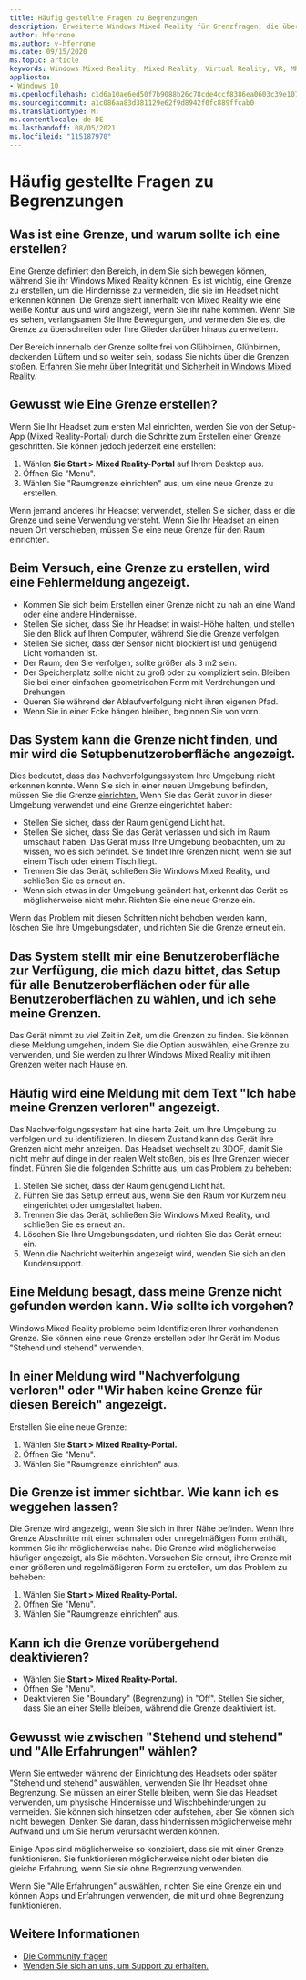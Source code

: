 ```yaml
---
title: Häufig gestellte Fragen zu Begrenzungen
description: Erweiterte Windows Mixed Reality für Grenzfragen, die über unsere Standarddokumentation für den Consumersupport hinausgehen.
author: hferrone
ms.author: v-hferrone
ms.date: 09/15/2020
ms.topic: article
keywords: Windows Mixed Reality, Mixed Reality, Virtual Reality, VR, MR, Problembehandlung, Fehler, Hilfe, Support, Begrenzung
appliesto:
- Windows 10
ms.openlocfilehash: c1d6a10ae6ed50f7b9088b26c78cde4ccf8386ea0603c39e107ed23910db9308
ms.sourcegitcommit: a1c086aa83d381129e62f9d8942f0fc889ffcab0
ms.translationtype: MT
ms.contentlocale: de-DE
ms.lasthandoff: 08/05/2021
ms.locfileid: "115187970"
---
```

# <a name="boundary-faqs"></a>Häufig gestellte Fragen zu Begrenzungen

## <a name="whats-a-boundary-and-why-should-i-create-one"></a>Was ist eine Grenze, und warum sollte ich eine erstellen?

Eine Grenze definiert den Bereich, in dem Sie sich bewegen können, während Sie ihr Windows Mixed Reality können. Es ist wichtig, eine Grenze zu erstellen, um die Hindernisse zu vermeiden, die sie im Headset nicht erkennen können. Die Grenze sieht innerhalb von Mixed Reality wie eine weiße Kontur aus und wird angezeigt, wenn Sie ihr nahe kommen. Wenn Sie es sehen, verlangsamen Sie Ihre Bewegungen, und vermeiden Sie es, die Grenze zu überschreiten oder Ihre Glieder darüber hinaus zu erweitern.

Der Bereich innerhalb der Grenze sollte frei von Glühbirnen, Glühbirnen, deckenden Lüftern und so weiter sein, sodass Sie nichts über die Grenzen stoßen. [Erfahren Sie mehr über Integrität und Sicherheit in Windows Mixed Reality](wmr-health-safety-comfort.md).

## <a name="how-do-i-create-a-boundary"></a>Gewusst wie Eine Grenze erstellen?

Wenn Sie Ihr Headset zum ersten Mal einrichten, werden Sie von der Setup-App (Mixed Reality-Portal) durch die Schritte zum Erstellen einer Grenze geschritten. Sie können jedoch jederzeit eine erstellen:

1. Wählen **Sie Start > Mixed Reality-Portal** auf Ihrem Desktop aus.
2. Öffnen Sie "Menu".
3. Wählen Sie "Raumgrenze einrichten" aus, um eine neue Grenze zu erstellen.

Wenn jemand anderes Ihr Headset verwendet, stellen Sie sicher, dass er die Grenze und seine Verwendung versteht. Wenn Sie Ihr Headset an einen neuen Ort verschieben, müssen Sie eine neue Grenze für den Raum einrichten.

## <a name="i-get-an-error-message-when-i-try-to-create-a-boundary"></a>Beim Versuch, eine Grenze zu erstellen, wird eine Fehlermeldung angezeigt.

* Kommen Sie sich beim Erstellen einer Grenze nicht zu nah an eine Wand oder eine andere Hindernisse.
* Stellen Sie sicher, dass Sie Ihr Headset in waist-Höhe halten, und stellen Sie den Blick auf Ihren Computer, während Sie die Grenze verfolgen.
* Stellen Sie sicher, dass der Sensor nicht blockiert ist und genügend Licht vorhanden ist.
* Der Raum, den Sie verfolgen, sollte größer als 3 m2 sein.
* Der Speicherplatz sollte nicht zu groß oder zu kompliziert sein. Bleiben Sie bei einer einfachen geometrischen Form mit Verdrehungen und Drehungen.
* Queren Sie während der Ablaufverfolgung nicht ihren eigenen Pfad.
* Wenn Sie in einer Ecke hängen bleiben, beginnen Sie von vorn.

## <a name="the-system-cannot-find-the-boundary-and-im-being-presented-with-setup-ui"></a>Das System kann die Grenze nicht finden, und mir wird die Setupbenutzeroberfläche angezeigt.

Dies bedeutet, dass das Nachverfolgungssystem Ihre Umgebung nicht erkennen konnte. Wenn Sie sich in einer neuen Umgebung befinden, müssen Sie die Grenze [einrichten.](set-up-windows-mixed-reality.md#set-up-your-room-boundary)
Wenn Sie das Gerät zuvor in dieser Umgebung verwendet und eine Grenze eingerichtet haben:

* Stellen Sie sicher, dass der Raum genügend Licht hat.
* Stellen Sie sicher, dass Sie das Gerät verlassen und sich im Raum umschaut haben. Das Gerät muss Ihre Umgebung beobachten, um zu wissen, wo es sich befindet. Sie findet Ihre Grenzen nicht, wenn sie auf einem Tisch oder einem Tisch liegt.
* Trennen Sie das Gerät, schließen Sie Windows Mixed Reality, und schließen Sie es erneut an.
* Wenn sich etwas in der Umgebung geändert hat, erkennt das Gerät es möglicherweise nicht mehr. Richten Sie eine neue Grenze ein.

Wenn das Problem mit diesen Schritten nicht behoben werden kann, löschen Sie Ihre Umgebungsdaten, und richten Sie die Grenze erneut ein.

## <a name="the-system-is-presenting-me-with-ui-that-asks-me-to-choose-setup-for-all-experiences-or-seatedstanding-and-i-see-my-bounds"></a>Das System stellt mir eine Benutzeroberfläche zur Verfügung, die mich dazu bittet, das Setup für alle Benutzeroberflächen oder für alle Benutzeroberflächen zu wählen, und ich sehe meine Grenzen.

Das Gerät nimmt zu viel Zeit in Zeit, um die Grenzen zu finden. Sie können diese Meldung umgehen, indem Sie die Option auswählen, eine Grenze zu verwenden, und Sie werden zu Ihrer Windows Mixed Reality mit ihren Grenzen weiter nach Hause en.

## <a name="i-often-see-a-message-saying-ive-lost-my-bounds"></a>Häufig wird eine Meldung mit dem Text "Ich habe meine Grenzen verloren" angezeigt.

Das Nachverfolgungssystem hat eine harte Zeit, um Ihre Umgebung zu verfolgen und zu identifizieren. In diesem Zustand kann das Gerät ihre Grenzen nicht mehr anzeigen. Das Headset wechselt zu 3DOF, damit Sie nicht mehr auf dinge in der realen Welt stoßen, bis es Ihre Grenzen wieder findet. Führen Sie die folgenden Schritte aus, um das Problem zu beheben:

1. Stellen Sie sicher, dass der Raum genügend Licht hat.
2. Führen Sie das Setup erneut aus, wenn Sie den Raum vor Kurzem neu eingerichtet oder umgestaltet haben.
3. Trennen Sie das Gerät, schließen Sie Windows Mixed Reality, und schließen Sie es erneut an.
4. Löschen Sie Ihre Umgebungsdaten, und richten Sie das Gerät erneut ein.
5. Wenn die Nachricht weiterhin angezeigt wird, wenden Sie sich an den Kundensupport.

## <a name="a-message-says-my-boundary-cant-be-found-what-should-i-do"></a>Eine Meldung besagt, dass meine Grenze nicht gefunden werden kann. Wie sollte ich vorgehen?

Windows Mixed Reality probleme beim Identifizieren Ihrer vorhandenen Grenze. Sie können eine neue Grenze erstellen oder Ihr Gerät im Modus "Stehend und stehend" verwenden.

## <a name="a-message-says-lost-tracking-or-we-dont-have-a-boundary-for-this-space"></a>In einer Meldung wird "Nachverfolgung verloren" oder "Wir haben keine Grenze für diesen Bereich" angezeigt.

Erstellen Sie eine neue Grenze:

1. Wählen Sie **Start > Mixed Reality-Portal.**
2. Öffnen Sie "Menu".
3. Wählen Sie "Raumgrenze einrichten" aus.

## <a name="the-boundary-is-always-visible-how-can-i-make-it-go-away"></a>Die Grenze ist immer sichtbar. Wie kann ich es weggehen lassen?

Die Grenze wird angezeigt, wenn Sie sich in ihrer Nähe befinden. Wenn Ihre Grenze Abschnitte mit einer schmalen oder unregelmäßigen Form enthält, kommen Sie ihr möglicherweise nahe. Die Grenze wird möglicherweise häufiger angezeigt, als Sie möchten. Versuchen Sie erneut, ihre Grenze mit einer größeren und regelmäßigeren Form zu erstellen, um das Problem zu beheben:

1. Wählen Sie **Start > Mixed Reality-Portal.**
2. Öffnen Sie "Menu".
3. Wählen Sie "Raumgrenze einrichten" aus.

## <a name="can-i-turn-off-the-boundary-temporarily"></a>Kann ich die Grenze vorübergehend deaktivieren?

* Wählen Sie **Start > Mixed Reality-Portal.**
* Öffnen Sie "Menu".
* Deaktivieren Sie "Boundary" (Begrenzung) in "Off". Stellen Sie sicher, dass Sie an einer Stelle bleiben, während die Grenze deaktiviert ist.

## <a name="how-do-i-choose-between-seated-and-standing-and-all-experiences"></a>Gewusst wie zwischen "Stehend und stehend" und "Alle Erfahrungen" wählen?

Wenn Sie entweder während der Einrichtung des Headsets oder später "Stehend und stehend" auswählen, verwenden Sie Ihr Headset ohne Begrenzung. Sie müssen an einer Stelle bleiben, wenn Sie das Headset verwenden, um physische Hindernisse und Wischbehinderungen zu vermeiden. Sie können sich hinsetzen oder aufstehen, aber Sie können sich nicht bewegen. Denken Sie daran, dass hindernissen möglicherweise mehr Aufwand und um Sie herum verursacht werden können.

Einige Apps sind möglicherweise so konzipiert, dass sie mit einer Grenze funktionieren. Sie funktionieren möglicherweise nicht oder bieten die gleiche Erfahrung, wenn Sie sie ohne Begrenzung verwenden.

Wenn Sie "Alle Erfahrungen" auswählen, richten Sie eine Grenze ein und können Apps und Erfahrungen verwenden, die mit und ohne Begrenzung funktionieren.

## <a name="see-also"></a>Weitere Informationen

* [Die Community fragen](https://answers.microsoft.com)
* [Wenden Sie sich an uns, um Support zu erhalten.](https://support.microsoft.com/contactus/)